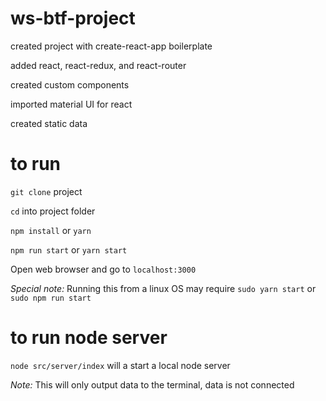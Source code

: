 # ws-btf-project

created project with create-react-app boilerplate

added react, react-redux, and react-router

created custom components

imported material UI for react

created static data


# to run

`git clone` project

`cd` into project folder

`npm install` or `yarn`

`npm run start` or `yarn start`

Open web browser and go to `localhost:3000`

*Special note:* Running this from a linux OS may require `sudo yarn start` or `sudo npm run start`

# to run node server

`node src/server/index` will a start a local node server

*Note:* This will only output data to the terminal, data is not connected


